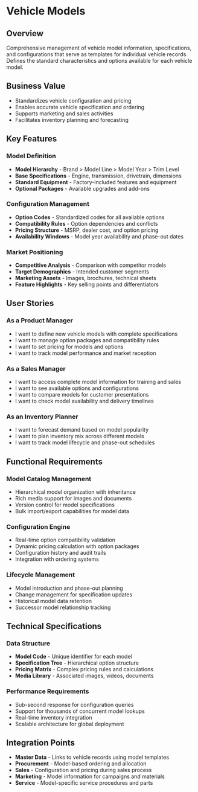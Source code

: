 # Vehicle Models

## Overview
Comprehensive management of vehicle model information, specifications, and configurations that serve as templates for individual vehicle records. Defines the standard characteristics and options available for each vehicle model.

## Business Value
- Standardizes vehicle configuration and pricing
- Enables accurate vehicle specification and ordering
- Supports marketing and sales activities
- Facilitates inventory planning and forecasting

## Key Features

### Model Definition
- **Model Hierarchy** - Brand > Model Line > Model Year > Trim Level
- **Base Specifications** - Engine, transmission, drivetrain, dimensions
- **Standard Equipment** - Factory-included features and equipment
- **Optional Packages** - Available upgrades and add-ons

### Configuration Management
- **Option Codes** - Standardized codes for all available options
- **Compatibility Rules** - Option dependencies and conflicts
- **Pricing Structure** - MSRP, dealer cost, and option pricing
- **Availability Windows** - Model year availability and phase-out dates

### Market Positioning
- **Competitive Analysis** - Comparison with competitor models
- **Target Demographics** - Intended customer segments
- **Marketing Assets** - Images, brochures, technical sheets
- **Feature Highlights** - Key selling points and differentiators

## User Stories

### As a Product Manager
- I want to define new vehicle models with complete specifications
- I want to manage option packages and compatibility rules
- I want to set pricing for models and options
- I want to track model performance and market reception

### As a Sales Manager
- I want to access complete model information for training and sales
- I want to see available options and configurations
- I want to compare models for customer presentations
- I want to check model availability and delivery timelines

### As an Inventory Planner
- I want to forecast demand based on model popularity
- I want to plan inventory mix across different models
- I want to track model lifecycle and phase-out schedules

## Functional Requirements

### Model Catalog Management
- Hierarchical model organization with inheritance
- Rich media support for images and documents
- Version control for model specifications
- Bulk import/export capabilities for model data

### Configuration Engine
- Real-time option compatibility validation
- Dynamic pricing calculation with option packages
- Configuration history and audit trails
- Integration with ordering systems

### Lifecycle Management
- Model introduction and phase-out planning
- Change management for specification updates
- Historical model data retention
- Successor model relationship tracking

## Technical Specifications

### Data Structure
- **Model Code** - Unique identifier for each model
- **Specification Tree** - Hierarchical option structure
- **Pricing Matrix** - Complex pricing rules and calculations
- **Media Library** - Associated images, videos, documents

### Performance Requirements
- Sub-second response for configuration queries
- Support for thousands of concurrent model lookups
- Real-time inventory integration
- Scalable architecture for global deployment

## Integration Points
- **Master Data** - Links to vehicle records using model templates
- **Procurement** - Model-based ordering and allocation
- **Sales** - Configuration and pricing during sales process
- **Marketing** - Model information for campaigns and materials
- **Service** - Model-specific service procedures and parts